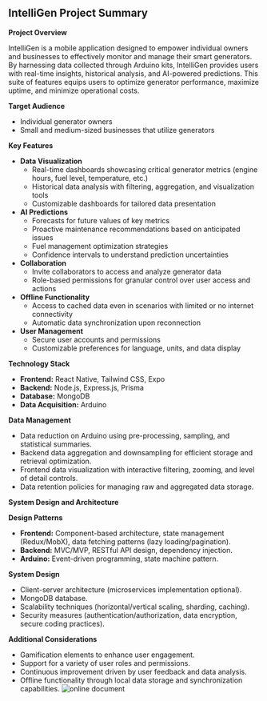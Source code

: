 ## IntelliGen Project Summary

**Project Overview**

IntelliGen is a mobile application designed to empower individual owners and businesses to effectively monitor and manage their smart generators. By harnessing data collected through Arduino kits, IntelliGen provides users with real-time insights, historical analysis, and AI-powered predictions. This suite of features equips users to optimize generator performance, maximize uptime, and minimize operational costs.

**Target Audience**

* Individual generator owners
* Small and medium-sized businesses that utilize generators

**Key Features**

* **Data Visualization**
    * Real-time dashboards showcasing critical generator metrics (engine hours, fuel level, temperature, etc.)
    * Historical data analysis with filtering, aggregation, and visualization tools
    * Customizable dashboards for tailored data presentation
* **AI Predictions**
    * Forecasts for future values of key metrics
    * Proactive maintenance recommendations based on anticipated issues
    * Fuel management optimization strategies
    * Confidence intervals to understand prediction uncertainties
* **Collaboration**
    * Invite collaborators to access and analyze generator data
    * Role-based permissions for granular control over user access and actions
* **Offline Functionality**
    * Access to cached data even in scenarios with limited or no internet connectivity
    * Automatic data synchronization upon reconnection
* **User Management**
    * Secure user accounts and permissions
    * Customizable preferences for language, units, and data display

**Technology Stack**

* **Frontend:** React Native, Tailwind CSS, Expo
* **Backend:** Node.js, Express.js, Prisma
* **Database:** MongoDB
* **Data Acquisition:** Arduino

**Data Management**

* Data reduction on Arduino using pre-processing, sampling, and statistical summaries.
* Backend data aggregation and downsampling for efficient storage and retrieval optimization.
* Frontend data visualization with interactive filtering, zooming, and level of detail controls.
* Data retention policies for managing raw and aggregated data storage.

**System Design and Architecture**

**Design Patterns**

* **Frontend:** Component-based architecture, state management (Redux/MobX), data fetching patterns (lazy loading/pagination).
* **Backend:** MVC/MVP, RESTful API design, dependency injection.
* **Arduino:** Event-driven programming, state machine pattern.

**System Design**

* Client-server architecture (microservices implementation optional).
* MongoDB database.
* Scalability techniques (horizontal/vertical scaling, sharding, caching).
* Security measures (authentication/authorization, data encryption, secure coding practices).

**Additional Considerations**

* Gamification elements to enhance user engagement.
* Support for a variety of user roles and permissions.
* Continuous improvement driven by user feedback and data analysis.
* Offline functionality through local data storage and synchronization capabilities.
![online document](https://docs.google.com/document/d/1izwEkPfadXzPv8B6HtFYQ9C0093rNgkeR31My4uDaXE/edit#heading=h.jg1qy27iljl2)
